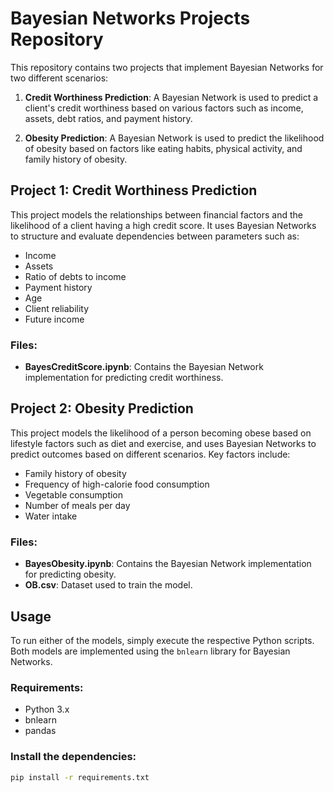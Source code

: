 # Bayesian Networks Projects Repository

This repository contains two projects that implement Bayesian Networks for two different scenarios:

1. **Credit Worthiness Prediction**: A Bayesian Network is used to predict a client's credit worthiness based on various factors such as income, assets, debt ratios, and payment history.
   
2. **Obesity Prediction**: A Bayesian Network is used to predict the likelihood of obesity based on factors like eating habits, physical activity, and family history of obesity.

## Project 1: Credit Worthiness Prediction

This project models the relationships between financial factors and the likelihood of a client having a high credit score. It uses Bayesian Networks to structure and evaluate dependencies between parameters such as:
- Income
- Assets
- Ratio of debts to income
- Payment history
- Age
- Client reliability
- Future income

### Files:
- **BayesCreditScore.ipynb**: Contains the Bayesian Network implementation for predicting credit worthiness.

## Project 2: Obesity Prediction

This project models the likelihood of a person becoming obese based on lifestyle factors such as diet and exercise, and uses Bayesian Networks to predict outcomes based on different scenarios. Key factors include:
- Family history of obesity
- Frequency of high-calorie food consumption
- Vegetable consumption
- Number of meals per day
- Water intake

### Files:
- **BayesObesity.ipynb**: Contains the Bayesian Network implementation for predicting obesity.
- **OB.csv**: Dataset used to train the model.

## Usage

To run either of the models, simply execute the respective Python scripts. Both models are implemented using the `bnlearn` library for Bayesian Networks.

### Requirements:
- Python 3.x
- bnlearn
- pandas

### Install the dependencies:
```bash
pip install -r requirements.txt
